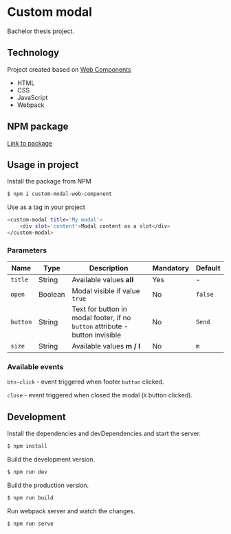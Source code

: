 # Custom modal
Bachelor thesis project.

## Technology
Project created based on [Web Components](https://www.webcomponents.org/introduction)
* HTML
* CSS
* JavaScript 
* Webpack

## NPM package
[Link to package](https://www.npmjs.com/package/custom-modal-web-component)

## Usage in project
Install the package from NPM

```sh
$ npm i custom-modal-web-component
```

Use as a tag in your project

```sh
<custom-modal title='My modal'>
    <div slot='content'>Modal content as a slot</div>
</custom-modal>
```

### Parameters

Name | Type | Description | Mandatory | Default
--- | --- | --- | --- | ---
`title` | String | Available values **all** | Yes | -
`open` | Boolean | Modal visible if value `true` | No | `false`
`button` | String | Text for button in modal footer, if no `button` attribute - button invisible | No | `Send`
`size` | String | Available values **m / l** | No | `m`

### Available events
```btn-click```  - event triggered when footer `button` clicked.

```close```  - event triggered when closed the modal (`X` button clicked).


## Development

Install the dependencies and devDependencies and start the server.

```sh
$ npm install
```

Build the development version.

```sh
$ npm run dev
```

Build the production version.

```sh
$ npm run build
```

Run webpack server and watch the changes.

```sh
$ npm run serve
```
